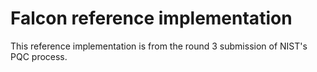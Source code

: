# Falcon reference implementation

This reference implementation is from the round 3 submission of NIST's PQC process.